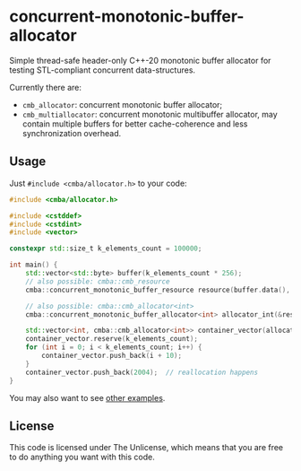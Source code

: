 # concurrent-monotonic-buffer-allocator
Simple thread-safe header-only C++-20 monotonic buffer allocator for testing STL-compliant concurrent data-structures.

Currently there are:
* `cmb_allocator`: concurrent monotonic buffer allocator;
* `cmb_multiallocator`: concurrent monotonic multibuffer allocator, may contain multiple buffers for better cache-coherence and less synchronization overhead.

## Usage

Just `#include <cmba/allocator.h>` to your code:

```c++
#include <cmba/allocator.h>

#include <cstddef>
#include <cstdint>
#include <vector>

constexpr std::size_t k_elements_count = 100000;

int main() {
    std::vector<std::byte> buffer(k_elements_count * 256);
    // also possible: cmba::cmb_resource
    cmba::concurrent_monotonic_buffer_resource resource(buffer.data(), buffer.size());

    // also possible: cmba::cmb_allocator<int>
    cmba::concurrent_monotonic_buffer_allocator<int> allocator_int(&resource);

    std::vector<int, cmba::cmb_allocator<int>> container_vector(allocator_int);
    container_vector.reserve(k_elements_count);
    for (int i = 0; i < k_elements_count; i++) {
        container_vector.push_back(i + 10);
    }
    container_vector.push_back(2004);  // reallocation happens
}
```

You may also want to see [other examples](https://github.com/blonded04/concurrent-monotonic-buffer-allocator/blob/master/example.cpp).

## License
This code is licensed under The Unlicense, which means that you are free to do anything you want with this code.
